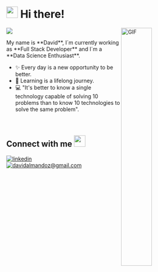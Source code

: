 <!--Header Name-->
# <img src="https://emojis.slackmojis.com/emojis/images/1705794630/87797/wave.png?1705794630" width="30"/> Hi there!

<!--Data Gif-->
<div>
  <img align="right" width="40%" alt="GIF" src="https://i.giphy.com/l46Cy1rHbQ92uuLXa.webp">
</div>

<!--Count Badge-->
<div>
<p>
  <img src="https://komarev.com/ghpvc/?username=davidalmaz&color=blue"/>
</p>

<!--Intro-->
<p align="left">My name is **David**, I´m currently working as **Full Stack Developer** and I´m a **Data Science Enthusiast**. </p>

- ✨ Every day is a new opportunity to be better.
- 🌱 Learning is a lifelong journey.
- 💻 "It's better to know a single technology capable of solving 10 problems than to know 10 technologies to solve the same problem". 
</div>
<!--End Intro-->
<br /> 


<!--Contact Section--> 
<h2>Connect with me <img src="https://emojis.slackmojis.com/emojis/images/1705794630/87798/rocket.png?1705794630" width="30"/> </h2>

<!--Contact Badges--> 
<div>
<a href="https://www.linkedin.com/in/davidalmandoz/" target="_blank">
  <img src="https://img.shields.io/badge/linkedin-%231E77B5.svg?&style=for-the-badge&logo=linkedin&logoColor=white" alt=linkedin />
</a> 
<br />  
<a href="mailto:davidalmandoz@gmail.com" target="_blank">
  <img src="https://img.shields.io/badge/Gmail-D14836?style=for-the-badge&logo=gmail&logoColor=white" alt=davidalmandoz@gmail.com mail />
</a>
</div>

<!--Footer--> 
<br /> 




